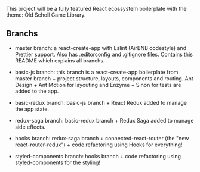 This project will be a fully featured React ecossystem boilerplate with the theme: Old Scholl Game Library.

## Branchs

- master branch: a react-create-app with Eslint (AirBNB codestyle) and Prettier support. Also has .editorconfig and .gitignore files. Contains this README which explains all branchs.

- basic-js branch: this branch is a react-create-app boilerplate from master branch + project structure, layouts, components and routing. Ant Design + Ant Motion for layouting and Enzyme + Sinon for tests are added to the app.

- basic-redux branch: basic-js branch + React Redux added to manage the app state.

- redux-saga branch: basic-redux branch + Redux Saga added to manage side effects.

- hooks branch: redux-saga branch + connected-react-router (the "new react-router-redux") + code refactoring using Hooks for everything!

- styled-components branch: hooks branch + code refactoring using styled-components for the styling!
